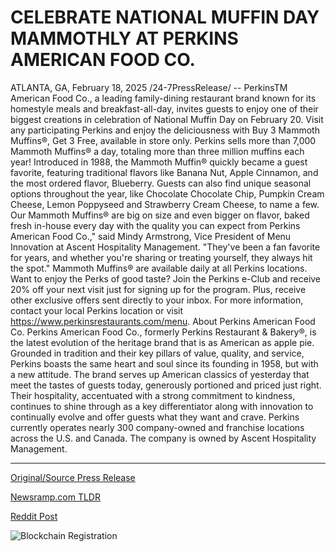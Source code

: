 # CELEBRATE NATIONAL MUFFIN DAY MAMMOTHLY AT PERKINS AMERICAN FOOD CO.

ATLANTA, GA, February 18, 2025 /24-7PressRelease/ -- PerkinsTM American Food Co., a leading family-dining restaurant brand known for its homestyle meals and breakfast-all-day, invites guests to enjoy one of their biggest creations in celebration of National Muffin Day on February 20. Visit any participating Perkins and enjoy the deliciousness with Buy 3 Mammoth Muffins®, Get 3 Free, available in store only.   Perkins sells more than 7,000 Mammoth Muffins® a day, totaling more than three million muffins each year! Introduced in 1988, the Mammoth Muffin® quickly became a guest favorite, featuring traditional flavors like Banana Nut, Apple Cinnamon, and the most ordered flavor, Blueberry. Guests can also find unique seasonal options throughout the year, like Chocolate Chocolate Chip, Pumpkin Cream Cheese, Lemon Poppyseed and Strawberry Cream Cheese, to name a few.   Our Mammoth Muffins® are big on size and even bigger on flavor, baked fresh in-house every day with the quality you can expect from Perkins American Food Co.," said Mindy Armstrong, Vice President of Menu Innovation at Ascent Hospitality Management. "They've been a fan favorite for years, and whether you're sharing or treating yourself, they always hit the spot."   Mammoth Muffins® are available daily at all Perkins locations. Want to enjoy the Perks of good taste? Join the Perkins e-Club and receive 20% off your next visit just for signing up for the program. Plus, receive other exclusive offers sent directly to your inbox. For more information, contact your local Perkins location or visit https://www.perkinsrestaurants.com/menu.  About Perkins American Food Co.   Perkins American Food Co., formerly Perkins Restaurant & Bakery®, is the latest evolution of the heritage brand that is as American as apple pie. Grounded in tradition and their key pillars of value, quality, and service, Perkins boasts the same heart and soul since its founding in 1958, but with a new attitude.   The brand serves up American classics of yesterday that meet the tastes of guests today, generously portioned and priced just right. Their hospitality, accentuated with a strong commitment to kindness, continues to shine through as a key differentiator along with innovation to continually evolve and offer guests what they want and crave.   Perkins currently operates nearly 300 company-owned and franchise locations across the U.S. and Canada. The company is owned by Ascent Hospitality Management. 

---

[Original/Source Press Release](https://www.24-7pressrelease.com/press-release/519803/celebrate-national-muffin-day-mammothly-at-perkins-american-food-co)
                    

[Newsramp.com TLDR](https://newsramp.com/curated-news/celebrate-national-muffin-day-with-perkins-american-food-co-s-buy-3-get-3-free-mammoth-muffins-promotion/d15919067a782179a5e27b6c746544b2) 

 



[Reddit Post](https://www.reddit.com/r/newsramp/comments/1ite02t/celebrate_national_muffin_day_with_perkins/) 



![Blockchain Registration](https://cdn.newsramp.app/24-7PressRelease/qrcode/252/19/gaind18X.webp)
